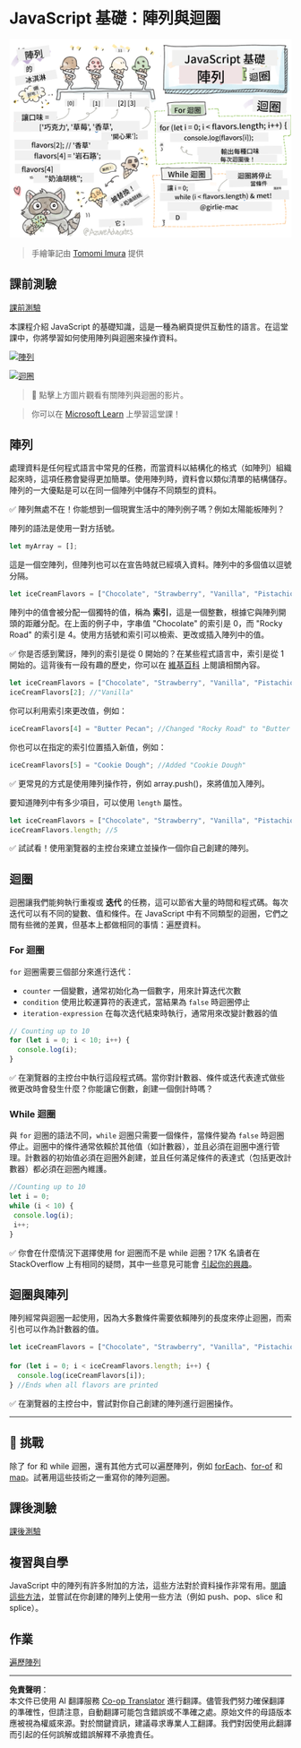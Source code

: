 <!--
CO_OP_TRANSLATOR_METADATA:
{
  "original_hash": "9029f96b0e034839c1799f4595e4bb66",
  "translation_date": "2025-08-28T23:38:56+00:00",
  "source_file": "2-js-basics/4-arrays-loops/README.md",
  "language_code": "mo"
}
-->
# JavaScript 基礎：陣列與迴圈

![JavaScript 基礎 - 陣列](../../../../translated_images/webdev101-js-arrays.439d7528b8a294558d0e4302e448d193f8ad7495cc407539cc81f1afe904b470.mo.png)  
> 手繪筆記由 [Tomomi Imura](https://twitter.com/girlie_mac) 提供

## 課前測驗  
[課前測驗](https://ff-quizzes.netlify.app/web/quiz/13)

本課程介紹 JavaScript 的基礎知識，這是一種為網頁提供互動性的語言。在這堂課中，你將學習如何使用陣列與迴圈來操作資料。

[![陣列](https://img.youtube.com/vi/1U4qTyq02Xw/0.jpg)](https://youtube.com/watch?v=1U4qTyq02Xw "陣列")  

[![迴圈](https://img.youtube.com/vi/Eeh7pxtTZ3k/0.jpg)](https://www.youtube.com/watch?v=Eeh7pxtTZ3k "迴圈")  

> 🎥 點擊上方圖片觀看有關陣列與迴圈的影片。

> 你可以在 [Microsoft Learn](https://docs.microsoft.com/learn/modules/web-development-101-arrays/?WT.mc_id=academic-77807-sagibbon) 上學習這堂課！

## 陣列

處理資料是任何程式語言中常見的任務，而當資料以結構化的格式（如陣列）組織起來時，這項任務會變得更加簡單。使用陣列時，資料會以類似清單的結構儲存。陣列的一大優點是可以在同一個陣列中儲存不同類型的資料。

✅ 陣列無處不在！你能想到一個現實生活中的陣列例子嗎？例如太陽能板陣列？

陣列的語法是使用一對方括號。

```javascript
let myArray = [];
```

這是一個空陣列，但陣列也可以在宣告時就已經填入資料。陣列中的多個值以逗號分隔。

```javascript
let iceCreamFlavors = ["Chocolate", "Strawberry", "Vanilla", "Pistachio", "Rocky Road"];
```

陣列中的值會被分配一個獨特的值，稱為 **索引**，這是一個整數，根據它與陣列開頭的距離分配。在上面的例子中，字串值 "Chocolate" 的索引是 0，而 "Rocky Road" 的索引是 4。使用方括號和索引可以檢索、更改或插入陣列中的值。

✅ 你是否感到驚訝，陣列的索引是從 0 開始的？在某些程式語言中，索引是從 1 開始的。這背後有一段有趣的歷史，你可以在 [維基百科](https://en.wikipedia.org/wiki/Zero-based_numbering) 上閱讀相關內容。

```javascript
let iceCreamFlavors = ["Chocolate", "Strawberry", "Vanilla", "Pistachio", "Rocky Road"];
iceCreamFlavors[2]; //"Vanilla"
```

你可以利用索引來更改值，例如：

```javascript
iceCreamFlavors[4] = "Butter Pecan"; //Changed "Rocky Road" to "Butter Pecan"
```

你也可以在指定的索引位置插入新值，例如：

```javascript
iceCreamFlavors[5] = "Cookie Dough"; //Added "Cookie Dough"
```

✅ 更常見的方式是使用陣列操作符，例如 array.push()，來將值加入陣列。

要知道陣列中有多少項目，可以使用 `length` 屬性。

```javascript
let iceCreamFlavors = ["Chocolate", "Strawberry", "Vanilla", "Pistachio", "Rocky Road"];
iceCreamFlavors.length; //5
```

✅ 試試看！使用瀏覽器的主控台來建立並操作一個你自己創建的陣列。

## 迴圈

迴圈讓我們能夠執行重複或 **迭代** 的任務，這可以節省大量的時間和程式碼。每次迭代可以有不同的變數、值和條件。在 JavaScript 中有不同類型的迴圈，它們之間有些微的差異，但基本上都做相同的事情：遍歷資料。

### For 迴圈

`for` 迴圈需要三個部分來進行迭代：
- `counter` 一個變數，通常初始化為一個數字，用來計算迭代次數  
- `condition` 使用比較運算符的表達式，當結果為 `false` 時迴圈停止  
- `iteration-expression` 在每次迭代結束時執行，通常用來改變計數器的值  

```javascript
// Counting up to 10
for (let i = 0; i < 10; i++) {
  console.log(i);
}
```

✅ 在瀏覽器的主控台中執行這段程式碼。當你對計數器、條件或迭代表達式做些微更改時會發生什麼？你能讓它倒數，創建一個倒計時嗎？

### While 迴圈

與 `for` 迴圈的語法不同，`while` 迴圈只需要一個條件，當條件變為 `false` 時迴圈停止。迴圈中的條件通常依賴於其他值（如計數器），並且必須在迴圈中進行管理。計數器的初始值必須在迴圈外創建，並且任何滿足條件的表達式（包括更改計數器）都必須在迴圈內維護。

```javascript
//Counting up to 10
let i = 0;
while (i < 10) {
 console.log(i);
 i++;
}
```

✅ 你會在什麼情況下選擇使用 for 迴圈而不是 while 迴圈？17K 名讀者在 StackOverflow 上有相同的疑問，其中一些意見可能會 [引起你的興趣](https://stackoverflow.com/questions/39969145/while-loops-vs-for-loops-in-javascript)。

## 迴圈與陣列

陣列經常與迴圈一起使用，因為大多數條件需要依賴陣列的長度來停止迴圈，而索引也可以作為計數器的值。

```javascript
let iceCreamFlavors = ["Chocolate", "Strawberry", "Vanilla", "Pistachio", "Rocky Road"];

for (let i = 0; i < iceCreamFlavors.length; i++) {
  console.log(iceCreamFlavors[i]);
} //Ends when all flavors are printed
```

✅ 在瀏覽器的主控台中，嘗試對你自己創建的陣列進行迴圈操作。

---

## 🚀 挑戰

除了 for 和 while 迴圈，還有其他方式可以遍歷陣列，例如 [forEach](https://developer.mozilla.org/docs/Web/JavaScript/Reference/Global_Objects/Array/forEach)、[for-of](https://developer.mozilla.org/docs/Web/JavaScript/Reference/Statements/for...of) 和 [map](https://developer.mozilla.org/docs/Web/JavaScript/Reference/Global_Objects/Array/map)。試著用這些技術之一重寫你的陣列迴圈。

## 課後測驗  
[課後測驗](https://ff-quizzes.netlify.app/web/quiz/14)

## 複習與自學

JavaScript 中的陣列有許多附加的方法，這些方法對於資料操作非常有用。[閱讀這些方法](https://developer.mozilla.org/docs/Web/JavaScript/Reference/Global_Objects/Array)，並嘗試在你創建的陣列上使用一些方法（例如 push、pop、slice 和 splice）。

## 作業

[遍歷陣列](assignment.md)

---

**免責聲明**：  
本文件已使用 AI 翻譯服務 [Co-op Translator](https://github.com/Azure/co-op-translator) 進行翻譯。儘管我們努力確保翻譯的準確性，但請注意，自動翻譯可能包含錯誤或不準確之處。原始文件的母語版本應被視為權威來源。對於關鍵資訊，建議尋求專業人工翻譯。我們對因使用此翻譯而引起的任何誤解或錯誤解釋不承擔責任。